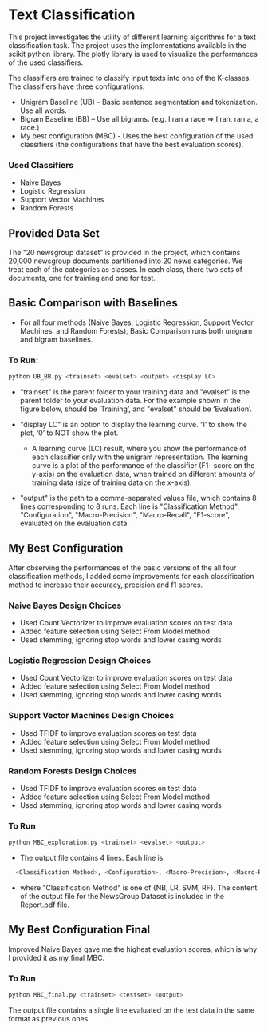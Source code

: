 # Text Classification
This project investigates the utility of different
learning algorithms for a text classification task. 
The project uses the implementations available in the 
scikit python library. The plotly library is used to 
visualize the performances of the used classifiers.

The classifiers are trained to classify input texts 
into one of the K-classes. The classifiers have three 
configurations:
- Unigram Baseline (UB) – Basic sentence segmentation 
  and tokenization. Use all words.
- Bigram Baseline (BB) – Use all bigrams.
  (e.g. I ran a race => I ran, ran a, a race.)
- My best configuration (MBC) - Uses the best configuration 
  of the used classifiers (the configurations that have the 
  best evaluation scores).
### Used Classifiers
- Naive Bayes
- Logistic Regression  
- Support Vector Machines 
- Random Forests

## Provided Data Set 
The “20 newsgroup dataset” is provided in the project, which 
contains 20,000 newsgroup documents partitioned into 20 news 
categories. We treat each of the categories as classes.
In each class, there two sets of documents, one for training and one for test.

## Basic Comparison with Baselines

- For all four methods (Naive Bayes, Logistic Regression, Support Vector Machines, and Random Forests), 
  Basic Comparison runs both unigram and bigram baselines.
  
### To Run:
```bash
python UB_BB.py <trainset> <evalset> <output> <display LC>
```
- "trainset" is the parent folder to your training data 
and "evalset" is the parent folder to your evaluation data.
For the example shown in the figure below, <trainset> should be ‘Training’, 
and "evalset" should be ‘Evaluation’.

-  "display LC" is an option to display the learning curve. ‘1’ to show the plot, ‘0’ to NOT show the plot. 
    - A learning curve (LC) result, where you show the performance of each classifier only with the unigram 
      representation. The learning curve is a plot of the performance of the classifier (F1- score on the y-axis) 
      on the evaluation data, when trained on different amounts of training data (size of training data on the x-axis).

- "output" is the path to a comma-separated values file, which contains 8 lines corresponding to 8 runs. Each line is 
  "Classification Method", "Configuration", "Macro-Precision", "Macro-Recall", "F1-score", evaluated on 
  the evaluation data.

## My Best Configuration
After observing the performances of the basic versions of the all four classification methods,
I added some improvements for each classification method to increase their accuracy,
precision and f1 scores.
### Naive Bayes Design Choices 
- Used Count Vectorizer to improve evaluation scores on test data
- Added feature selection using Select From Model method
- Used stemming, ignoring stop words and lower casing words
### Logistic Regression Design Choices
- Used Count Vectorizer to improve evaluation scores on test data
- Added feature selection using Select From Model method
- Used stemming, ignoring stop words and lower casing words
### Support Vector Machines Design Choices
- Used TFIDF to improve evaluation scores on test data
- Added feature selection using Select From Model method
- Used stemming, ignoring stop words and lower casing words
### Random Forests Design Choices
- Used TFIDF to improve evaluation scores on test data  
- Added feature selection using Select From Model method
- Used stemming, ignoring stop words and lower casing words

### To Run
```bash
python MBC_exploration.py <trainset> <evalset> <output>
```
- The output file contains 4 lines. Each line is
```bash
  <Classification Method>, <Configuration>, <Macro-Precision>, <Macro-Recall>, <F1-score>
 ```
- where "Classification Method" is  one of {NB, LR, SVM, RF}. The content of the output file for the NewsGroup 
  Dataset is included in the Report.pdf file.

## My Best Configuration Final
Improved Naive Bayes gave me the highest evaluation scores,
which is why I provided it as my final MBC.
### To Run
```bash
python MBC_final.py <trainset> <testset> <output>
```
The output file contains a single line evaluated on the test data in the same format as previous ones.
